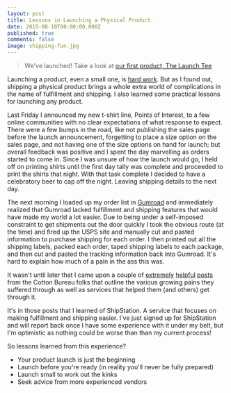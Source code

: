 ```yaml
---
layout: post
title: Lessons in Launching a Physical Product.
date: 2015-08-10T00:00:00.000Z
published: true
comments: false
image: shipping-fun.jpg
---
```

> We&#39;ve launched! Take a look at [our first product, The Launch Tee](http://pointsofinterest.clothing)

Launching a product, even a small one, is [hard work](/2015/08/01/a-bit-of-burnout.html). But as I found out, shipping a physical product brings a whole extra world of complications in the name of fulfillment and shipping. I also learned some practical lessons for launching any product.

Last Friday I announced my new t-shirt line, Points of Interest, to a few online communities with no clear expectations of what response to expect. There were a few bumps in the road, like not publishing the sales page before the launch announcement, forgetting to place a size option on the sales page, and not having one of the size options on hand for launch; but overall feedback was positive and I spent the day marvelling as orders started to come in. Since I was unsure of how the launch would go, I held off on printing shirts until the first day tally was complete and proceeded to print the shirts that night. With that task complete I decided to have a celebratory beer to cap off the night. Leaving shipping details to the next day.

The next morning I loaded up my order list in [Gumroad](https://gumroad.com) and immediately realized that Gumroad lacked fulfillment and shipping features that would have made my world a lot easier. Due to being under a self-imposed constraint to get shipments out the door quickly I took the obvious route (at the time) and fired up the USPS site and manually cut and pasted information to purchase shipping for each order. I then printed out all the shipping labels, packed each order, taped shipping labels to each package, and then cut and pasted the tracking information back into Gumroad. It&#39;s hard to explain how much of a pain in the ass this was.

It wasn&#39;t until later that I came upon a couple of [extremely](http://www.fullstopinteractive.com/blog/2010/12/so-you-want-to-make-t-shirts) [helpful](http://blog.unitedpixelworkers.com/2013/02/20/so-you-want-to-make-a-whole-bunch-of-t-shirts) [posts](https://cottonbureau.com/blog/so-you-want-to-make-even-more-t-shirts) from the Cotton Bureau folks that outline the various growing pains they suffered through as well as services that helped them (and others) get through it.

It&#39;s in those posts that I learned of ShipStation. A service that focuses on making fulfillment and shipping easier. I&#39;ve just signed up for ShipStation and will report back once I have some experience with it under my belt, but I&#39;m optimistic as nothing could be worse than than my current process!

So lessons learned from this experience?

*   Your product launch is just the beginning
*   Launch before you&#39;re ready (in reality you&#39;ll never be fully prepared)
*   Launch small to work out the kinks
*   Seek advice from more experienced vendors